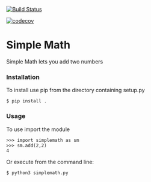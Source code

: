 [![Build Status](https://travis-ci.org/marcetanya/simplemath.svg?branch=master)](https://travis-ci.org/marcetanya/simplemath)

[![codecov](https://codecov.io/gh/marcetanya/simplemath/branch/master/graph/badge.svg)](https://codecov.io/gh/marcetanya/simplemath)

#  Simple Math

Simple Math lets you add two numbers

### Installation

To install use pip  from the directory containing setup.py

    $ pip install .

### Usage

To use import the module

    >>> import simplemath as sm
    >>> sm.add(2,2)
    4

Or execute from the command line:

    $ python3 simplemath.py

